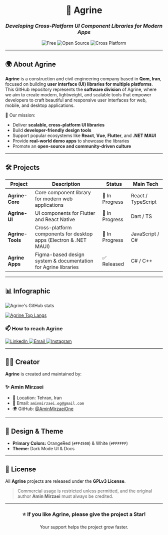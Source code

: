 <!-- Agrine README - Dark Theme with OrangeRed & White Palette -->

<div align="center">

# 🌄 **Agrine**
### _Developing Cross-Platform UI Component Libraries for Modern Apps_

![Free](https://img.shields.io/badge/Free-Yes-FF4500?style=for-the-badge&logoColor=white)
![Open Source](https://img.shields.io/badge/Open%20Source-Yes-FF4500?style=for-the-badge&logoColor=white)
![Cross Platform](https://img.shields.io/badge/Cross%20Platform-Yes-FF4500?style=for-the-badge&logoColor=white)

</div>

---

## 🌍 About Agrine
**Agrine** is a construction and civil engineering company based in **Qom, Iran**, focused on building **user interface (UI) libraries for multiple platforms**.  
This GitHub repository represents the **software division** of Agrine, where we aim to create modern, lightweight, and scalable tools that empower developers to craft beautiful and responsive user interfaces for web, mobile, and desktop applications.

🚀 Our mission:
- Deliver **scalable, cross-platform UI libraries**  
- Build **developer-friendly design tools**  
- Support popular ecosystems like **React**, **Vue**, **Flutter**, and **.NET MAUI**  
- Provide **real-world demo apps** to showcase the libraries  
- Promote an **open-source and community-driven culture**

---

## 🛠️ Projects
| Project               | Description                                                          | Status        | Main Tech |
|-----------------------|----------------------------------------------------------------------|---------------|-----------|
| **Agrine-Core**         | Core component library for modern web applications                   | 🚧 In Progress | React / TypeScript |
| **Agrine-UI**     | UI components for Flutter and React Native                           | 🚧 In Progress | Dart / TS |
| **Agrine-Tools**    | Cross-platform components for desktop apps (Electron & .NET MAUI)    | 🚧 In Progress | JavaScript / C# |
| **Agrine Apps** | Figma-based design system & documentation for Agrine libraries      | ✅ Released    | C# / C++ |

---

## 📊 Infographic

![Agrine's GitHub stats](https://github-readme-stats.vercel.app/api?username=agrine&show_icons=true&bg_color=000000&title_color=FF4500&text_color=FFFFFF&icon_color=FF4500)

[![Agrine Top Langs](https://github-readme-stats.vercel.app/api/top-langs?username=agrine&hide=html,scss,stylus,blade,jupyter%20notebook,python,css,shell,batchfile,dockerfile,typescript&show_icons=true&bg_color=000000&title_color=FF4500&text_color=FFFFFF&icon_color=FF4500)](https://github.com/agrine)

### 📫 How to reach Agrine

<div display="flex">
  <a href="https://www.linkedin.com/company/agrine/">
    <img src="https://img.shields.io/badge/linkedin-%23FF4500.svg?style=for-the-badge&logo=linkedin&logoColor=white" alt="LinkedIn"/>
  </a>
  <a href="mailto:hello@agrine.com">
    <img src="https://img.shields.io/badge/Email-%23FF4500?style=for-the-badge&logo=gmail&logoColor=white" alt="Email"/>
  </a>
  <a href="https://instagram.com/agrine">
    <img src="https://img.shields.io/badge/Instagram-%23FF4500?style=for-the-badge&logo=instagram&logoColor=white" alt="Instagram"/>
  </a>
</div>

---

## 👨‍💻 Creator
**Agrine** is created and maintained by:

### ✨ Amin Mirzaei  
- 📍 Location: Tehran, Iran  
- 📧 Email: `aminmirzaei.og@gmail.com`  
- 🌍 GitHub: [@AminMirzaeiOne](https://github.com/AminMirzaeiOne)

---

## 🎨 Design & Theme
- **Primary Colors:** OrangeRed (`#FF4500`) & White (`#FFFFFF`)  
- **Theme:** Dark Mode UI & Docs  

---

## 📜 License
All **Agrine** projects are released under the **GPLv3 License**.  
> Commercial usage is restricted unless permitted, and the original author **Amin Mirzaei** must always be credited.

---

<div align="center">

### ⭐ If you like Agrine, please give the project a Star!  
Your support helps the project grow faster.  

</div>

